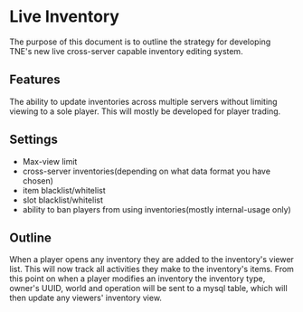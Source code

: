 Live Inventory
==============
The purpose of this document is to outline the strategy for developing
TNE's new live cross-server capable inventory editing system.

Features
--------
The ability to update inventories across multiple servers without limiting
viewing to a sole player. This will mostly be developed for player trading.

Settings
--------
- Max-view limit
- cross-server inventories(depending on what data format you have chosen)
- item blacklist/whitelist
- slot blacklist/whitelist
- ability to ban players from using inventories(mostly internal-usage only)

Outline
---------------
When a player opens any inventory they are added to the inventory's viewer
list. This will now track all activities they make to the inventory's items.
From this point on when a player modifies an inventory the inventory type,
owner's UUID, world and operation will be sent to a mysql table,
which will then update any viewers' inventory view.